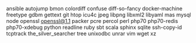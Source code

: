 ansible
autojump
bmon
colordiff
confuse
diff-so-fancy
docker-machine
freetype
gdbm
gettext
git
htop
icu4c
jpeg
libpng
libxml2
libyaml
mas
mysql
node
openssl
openssl@1.1
packer
pcre
percol
perl
php70
php70-redis
php70-xdebug
python
readline
ruby
sbt
scala
sphinx
sqlite
ssh-copy-id
tcptrack
the_silver_searcher
tree
unixodbc
unrar
vim
wget
xz
